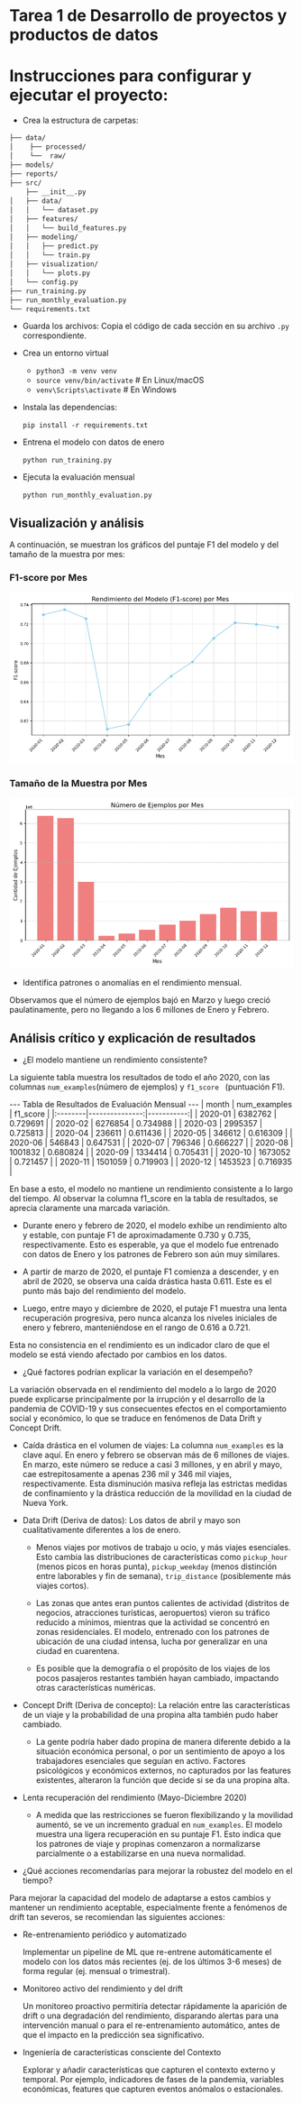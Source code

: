 # Tarea 1 de Desarrollo de proyectos y productos de datos

# Instrucciones para configurar y ejecutar el proyecto:

- Crea la estructura de carpetas:

```
├── data/
│    ├── processed/    
│    └──  raw/   
├── models/
├── reports/
├── src/
    ├── __init__.py
│   ├── data/
│   │   └── dataset.py
│   ├── features/
│   │   └── build_features.py
│   ├── modeling/
│   │   ├── predict.py
│   │   └── train.py
│   ├── visualization/
│   │   └── plots.py
│   └── config.py
├── run_training.py
├── run_monthly_evaluation.py
└── requirements.txt
```

- Guarda los archivos: Copia el código de cada sección en su archivo `.py` correspondiente.

- Crea un entorno virtual 

    - `python3 -m venv venv`
    - `source venv/bin/activate`  # En Linux/macOS
    - `venv\Scripts\activate` # En Windows

- Instala las dependencias:

     `pip install -r requirements.txt`   

- Entrena el modelo con datos de enero

    `python run_training.py `

- Ejecuta la evaluación mensual

    `python run_monthly_evaluation.py `


## Visualización y análisis

A continuación, se muestran los gráficos del puntaje F1 del modelo y del tamaño de la muestra por mes:

### F1-score por Mes
![](reports/monthly_f1_score.png "Gráfico del F1-score Mensual")

### Tamaño de la Muestra por Mes
![](reports/monthly_sample_size.png "Gráfico del Tamaño de la Muestra Mensual")

- Identifica patrones o anomalías en el rendimiento mensual.

Observamos que el número de ejemplos bajó en Marzo y luego creció paulatinamente, pero no llegando a los 6 millones de Enero y Febrero.



## Análisis crítico y explicación de resultados

- ¿El modelo mantiene un rendimiento consistente?

La siguiente tabla muestra los resultados de todo el año 2020, con las columnas `num_examples`(número de ejemplos) y `f1_score ` (puntuación F1). 

--- Tabla de Resultados de Evaluación Mensual ---
| month   |   num_examples |   f1_score |
|:--------|---------------:|-----------:|
| 2020-01 |        6382762 |   0.729691 |
| 2020-02 |        6276854 |   0.734988 |
| 2020-03 |        2995357 |   0.725813 |
| 2020-04 |         236611 |   0.611436 |
| 2020-05 |         346612 |   0.616309 |
| 2020-06 |         546843 |   0.647531 |
| 2020-07 |         796346 |   0.666227 |
| 2020-08 |        1001832 |   0.680824 |
| 2020-09 |        1334414 |   0.705431 |
| 2020-10 |        1673052 |   0.721457 |
| 2020-11 |        1501059 |   0.719903 |
| 2020-12 |        1453523 |   0.716935 |


En base a esto, el modelo no mantiene un rendimiento consistente a lo largo del tiempo. Al observar la columna f1_score en la tabla de resultados, se aprecia claramente una marcada variación.

- Durante enero y febrero de 2020, el modelo exhibe un rendimiento alto y estable, con puntaje F1 de aproximadamente 0.730 y 0.735, respectivamente. Esto es esperable, ya que el modelo fue entrenado con datos de Enero y los patrones de Febrero son aún muy similares.

- A partir de marzo de 2020, el puntaje F1 comienza a descender, y en abril de 2020, se observa una caída drástica hasta 0.611. Este es el punto más bajo del rendimiento del modelo.


- Luego, entre mayo y diciembre de 2020, el putaje F1 muestra una lenta recuperación progresiva, pero nunca alcanza los niveles iniciales de enero y febrero, manteniéndose en el rango de 0.616 a 0.721.
    

Esta no consistencia en el rendimiento es un indicador claro de que el modelo se está viendo afectado por cambios en los datos.




- ¿Qué factores podrían explicar la variación en el desempeño?


La variación observada en el rendimiento del modelo a lo largo de 2020 puede explicarse principalmente por la irrupción y el desarrollo de la pandemia de COVID-19 y sus consecuentes efectos en el comportamiento social y económico, lo que se traduce en fenómenos de Data Drift y Concept Drift.

- Caída drástica en el volumen de viajes: La columna `num_examples` es la clave aquí. En enero y febrero se observan más de 6 millones de viajes. En marzo, este número se reduce a casi 3 millones, y en abril y mayo, cae estrepitosamente a apenas 236 mil y 346 mil viajes, respectivamente. Esta disminución masiva refleja las estrictas medidas de confinamiento y la drástica reducción de la movilidad en la ciudad de Nueva York.

- Data Drift (Deriva de datos): Los datos de abril y mayo son cualitativamente diferentes a los de enero.

    - Menos viajes por motivos de trabajo u ocio, y más viajes esenciales. Esto cambia las distribuciones de características como `pickup_hour` (menos picos en horas punta), `pickup_weekday` (menos distinción entre laborables y fin de semana), `trip_distance` (posiblemente más viajes cortos).

    - Las zonas que antes eran puntos calientes de actividad (distritos de negocios, atracciones turísticas, aeropuertos) vieron su tráfico reducido a mínimos, mientras que la actividad se concentró en zonas residenciales. El modelo, entrenado con los patrones de ubicación de una ciudad intensa, lucha por generalizar en una ciudad en cuarentena.

    - Es posible que la demografía o el propósito de los viajes de los pocos pasajeros restantes también hayan cambiado, impactando otras características numéricas.

- Concept Drift (Deriva de concepto): La relación entre las características de un viaje y la probabilidad de una propina alta también pudo haber cambiado.

    - La gente podría haber dado propina de manera diferente debido a la situación económica personal, o por un sentimiento de apoyo a los trabajadores esenciales que seguían en activo. Factores psicológicos y económicos externos, no capturados por las features existentes, alteraron la función que decide si se da una propina alta.

- Lenta recuperación del rendimiento (Mayo-Diciembre 2020)

    - A medida que las restricciones se fueron flexibilizando y la movilidad aumentó, se ve un incremento gradual en `num_examples`. El modelo muestra una ligera recuperación en su puntaje F1. Esto indica que los patrones de viaje y propinas comenzaron a normalizarse parcialmente o a estabilizarse en una nueva normalidad.


- ¿Qué acciones recomendarías para mejorar la robustez del modelo en el tiempo?

Para mejorar la capacidad del modelo de adaptarse a estos cambios y mantener un rendimiento aceptable, especialmente frente a fenómenos de drift tan severos, se recomiendan las siguientes acciones:

- Re-entrenamiento periódico y automatizado

    Implementar un pipeline de ML que re-entrene automáticamente el modelo con los datos más recientes (ej. de los últimos 3-6 meses) de forma regular (ej. mensual o trimestral).

- Monitoreo activo del rendimiento y del drift

    Un monitoreo proactivo permitiría detectar rápidamente la aparición de drift o una degradación del rendimiento, disparando alertas para una intervención manual o para el re-entrenamiento automático, antes de que el impacto en la predicción sea significativo.

- Ingeniería de características consciente del Contexto

    Explorar y añadir características que capturen el contexto externo y temporal. Por ejemplo, indicadores de fases de la pandemia, variables económicas, features que capturen eventos anómalos o estacionales.





